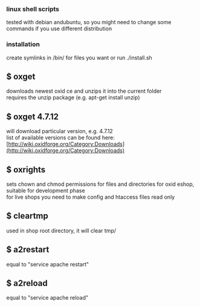 ### linux shell scripts
tested with debian andubuntu,
so you might need to change some commands if you use different distribution

### installation
create symlinks in /bin/ for files you want
or run ./install.sh

## $ oxget
downloads newest oxid ce and unzips it into the current folder  
requires the unzip package (e.g. apt-get install unzip)
## $ oxget 4.7.12
will download particular version, e.g. 4.7.12  
list of available versions can be found here: [http://wiki.oxidforge.org/Category:Downloads](http://wiki.oxidforge.org/Category:Downloads)

## $ oxrights
sets chown and chmod permissions for files and directories for oxid eshop, suitable for development phase  
for live shops you need to make config and htaccess files read only

## $ cleartmp
used in shop root directory, it will clear tmp/

## $ a2restart
equal to "service apache restart"

## $ a2reload
equal to "service apache reload"


